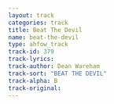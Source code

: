 ```yaml
---
layout: track
categories: track
title: Beat The Devil
name: beat-the-devil
type: ahfow_track
track-id: 379
track-lyrics: 
track-author: Dean Wareham
track-sort: "BEAT THE DEVIL"
track-alpha: B
track-original: 
---
```

